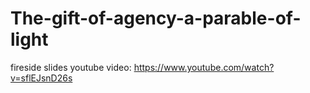# The-gift-of-agency-a-parable-of-light
fireside slides youtube video: https://www.youtube.com/watch?v=sflEJsnD26s
